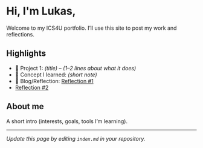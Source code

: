 # Hi, I'm Lukas,
Welcome to my ICS4U portfolio. I’ll use this site to post my work and reflections.

## Highlights
- 🔧 Project 1: *(title)* – *(1–2 lines about what it does)*
- 🧠 Concept I learned: *(short note)*
- 📝 Blog/Reflection: [Reflection #1](./posts/first_reflection.md)
- [Reflection #2](./posts/second.md)

## About me
A short intro (interests, goals, tools I’m learning).

---
*Update this page by editing `index.md` in your repository.*
